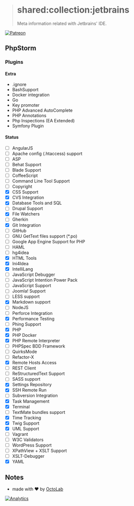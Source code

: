 > # shared:collection:jetbrains
>
> Meta information related with Jetbrains' IDE.

[![Patreon](https://img.shields.io/badge/patreon-donate-orange.svg)](https://www.patreon.com/octolab)

## PhpStorm

### Plugins

#### Extra

- .ignore
- BashSupport
- Docker integration
- Go
- Key promoter
- PHP Advanced AutoComplete
- PHP Annotations
- Php Inspections (EA Extended)
- Symfony Plugin

#### Status

 - [ ] AngularJS
 - [ ] Apache config (.htaccess) support
 - [ ] ASP
 - [ ] Behat Support
 - [ ] Blade Support
 - [ ] CoffeeScript
 - [ ] Command Line Tool Support
 - [ ] Copyright
 - [x] CSS Support
 - [x] CVS Integration
 - [x] Database Tools and SQL
 - [ ] Drupal Support
 - [x] File Watchers
 - [ ] Gherkin
 - [x] Git Integration
 - [ ] GitHub
 - [ ] GNU GetText files support (*.po)
 - [ ] Google App Engine Support for PHP
 - [ ] HAML
 - [ ] hg4idea
 - [x] HTML Tools
 - [x] Ini4Idea
 - [x] IntelliLang
 - [ ] JavaScript Debugger
 - [ ] JavaScript Intention Power Pack
 - [ ] JavaScript Support
 - [ ] Joomla! Support
 - [ ] LESS support
 - [x] Markdown support
 - [ ] NodeJS
 - [ ] Perforce Integration
 - [x] Performance Testing
 - [ ] Phing Support
 - [x] PHP
 - [x] PHP Docker
 - [x] PHP Remote Interpreter
 - [ ] PHPSpec BDD Framework
 - [ ] QuirksMode
 - [ ] Refactor-X
 - [x] Remote Hosts Access
 - [ ] REST Client
 - [ ] ReStructuredText Support
 - [ ] SASS support
 - [x] Settings Repository
 - [x] SSH Remote Run
 - [ ] Subversion Integration
 - [x] Task Management
 - [x] Terminal
 - [ ] TextMate bundles support
 - [x] Time Tracking
 - [x] Twig Support
 - [x] UML Support
 - [ ] Vagrant
 - [ ] W3C Validators
 - [ ] WordPress Support
 - [ ] XPathView + XSLT Support
 - [ ] XSLT-Debugger
 - [x] YAML

## Notes

- made with ❤️ by [OctoLab](https://www.octolab.org/)

[![Analytics](https://ga-beacon.appspot.com/UA-109817251-4/shared/collection:jetbrains)](https://github.com/igrigorik/ga-beacon)
